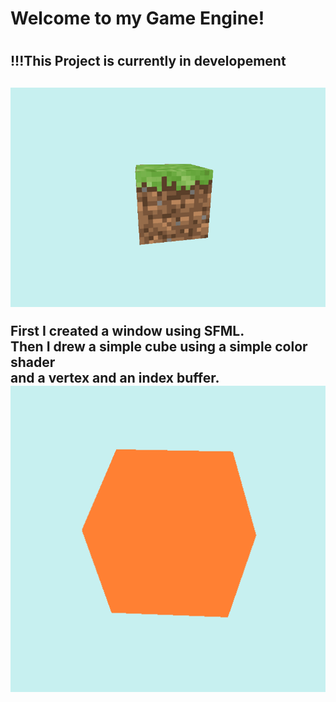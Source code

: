 <h1>Welcome to my Game Engine!<h1/>
<h2>!!!This Project is currently in developement<h2/>
  <img src="documentation/TurningMineGrass.gif"/>
  <p>First I created a window using SFML.<br>
    Then I drew a simple cube using a simple color shader<br> and a vertex and an index buffer.
  <img src="documentation/RHGEturning-cube.gif"/>
